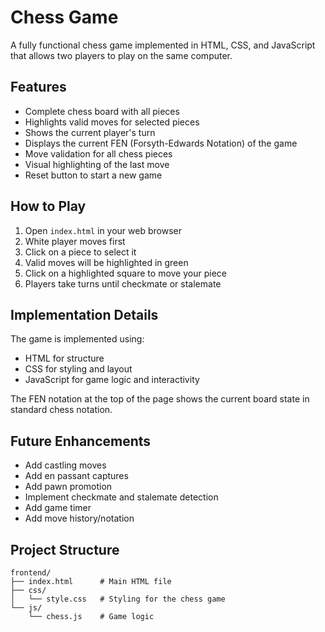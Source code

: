 # Chess Game

A fully functional chess game implemented in HTML, CSS, and JavaScript that allows two players to play on the same computer.

## Features

- Complete chess board with all pieces
- Highlights valid moves for selected pieces
- Shows the current player's turn
- Displays the current FEN (Forsyth-Edwards Notation) of the game
- Move validation for all chess pieces
- Visual highlighting of the last move
- Reset button to start a new game

## How to Play

1. Open `index.html` in your web browser
2. White player moves first
3. Click on a piece to select it
4. Valid moves will be highlighted in green
5. Click on a highlighted square to move your piece
6. Players take turns until checkmate or stalemate

## Implementation Details

The game is implemented using:

- HTML for structure
- CSS for styling and layout
- JavaScript for game logic and interactivity

The FEN notation at the top of the page shows the current board state in standard chess notation.

## Future Enhancements

- Add castling moves
- Add en passant captures
- Add pawn promotion
- Implement checkmate and stalemate detection
- Add game timer
- Add move history/notation

## Project Structure

```
frontend/
├── index.html      # Main HTML file
├── css/
│   └── style.css   # Styling for the chess game
└── js/
    └── chess.js    # Game logic
```
